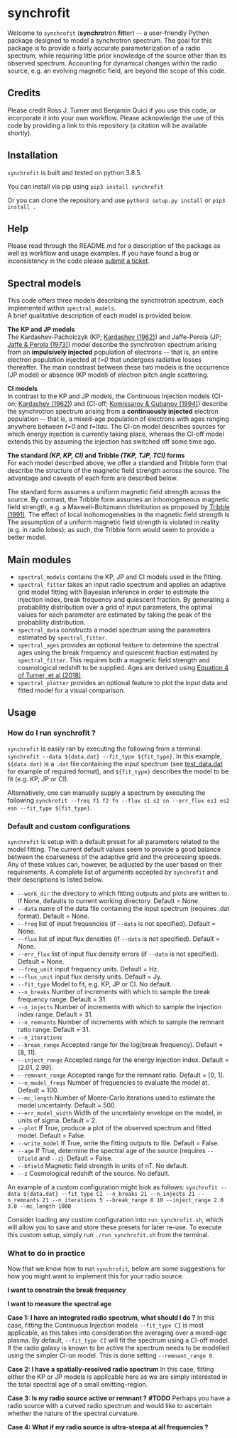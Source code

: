 # synchrofit
Welcome to ```synchrofit``` (**synchro**tron **fit**ter) -- a user-friendly Python package designed to model a synchrotron spectrum. The goal for this package is to provide a fairly accurate parameterization of a radio spectrum, while requiring little prior knowledge of the source other than its observed spectrum. Accounting for dynamical changes within the radio source, e.g. an evolving magnetic field, are beyond the scope of this code.

## Credits
Please credit Ross J. Turner and Benjamin Quici if you use this code, or incorporate it into your own workflow. Please acknowledge the use of this code by providing a link to this repository (a citation will be available shortly). 

## Installation
```synchrofit``` is built and tested on python 3.8.5.

You can install via pip using
`pip3 install synchrofit`

Or you can clone the repository and use `python3 setup.py install` or `pip3 install .`

## Help
Please read through the README.md for a description of the package as well as workflow and usage examples. If you have found a bug or inconsistency in the code please [submit a ticket](https://github.com/synchrofit/synchrofit/issues). 

## Spectral models
This code offers three models describing the synchrotron spectrum, each implemented within `spectral_models`. <br />
A brief qualitative description of each model is provided below. 

<!-- : the Kardashev-Pacholczyk (KP; [Kardashev 1962](https://ui.adsabs.harvard.edu/abs/1962SvA.....6..317K/abstract)) model, the Jaffe-Perola (JP; [Jaffe & Perola 1973](https://ui.adsabs.harvard.edu/abs/1973A%26A....26..423J/abstract)) model and the Continuous-Injection (CI-on; [Kardashev 1962](https://ui.adsabs.harvard.edu/abs/1962SvA.....6..317K/abstract)) and (CI-off; [Komissarov & Gubanov 1994](https://ui.adsabs.harvard.edu/abs/1994A%26A...285...27K/abstract)) models. The expressions for the KP, JP and CI-on models are adapted from [Turner et al (2018b)](https://ui.adsabs.harvard.edu/abs/2018MNRAS.474.3361T/abstract), and the expression for the CI-off model is adapted from [Turner et al (2018)](https://ui.adsabs.harvard.edu/abs/2018MNRAS.476.2522T/abstract).  -->


**The KP and JP models** <br />
The Kardashev-Pacholczyk (KP; [Kardashev (1962)](https://ui.adsabs.harvard.edu/abs/1962SvA.....6..317K/abstract)) and Jaffe-Perola (JP; [Jaffe & Perola (1973)](https://ui.adsabs.harvard.edu/abs/1973A%26A....26..423J/abstract)) model describe the synchrotron spectrum arising from an **impulsively injected** population of electrons -- that is, an entire electron population injected at *t=0* that undergoes radiative losses thereafter. The main constrast between these two models is the occurrence (JP model) or absence (KP model) of electron pitch angle scattering. 

**CI models** <br />
In contrast to the KP and JP models, the Continuous Injection models (CI-on; [Kardashev (1962)](https://ui.adsabs.harvard.edu/abs/1962SvA.....6..317K/abstract)) and (CI-off; [Komissarov & Gubanov (1994)](https://ui.adsabs.harvard.edu/abs/1994A%26A...285...27K/abstract)) describe the synchrotron spectrum arising from a **continuously injected** electron population -- that is, a mixed-age population of electrons with ages ranging anywhere between *t=0* and *t=\tau*. The CI-on model describes sources for which energy injection is currently taking place, whereas the CI-off model extends this by assuming the injection has switched off some time ago. 

**The standard *(KP, KP, CI)* and Tribble *(TKP, TJP, TCI)* forms** <br />
For each model described above, we offer a standard and Tribble form that describe the structure of the magnetic field strength across the source. The advantage and caveats of each form are described below. 

The standard form assumes a uniform magnetic field strength across the source. By contrast, the Tribble form assumes an inhomogeneous magnetic field strength, e.g. a Maxwell-Boltzmann distribution as proposed by [Tribble (1991)](https://ui.adsabs.harvard.edu/abs/1991MNRAS.253..147T/abstract). The effect of local inohomogeneities in the magnetic field strength is The assumption of a uniform magnetic field strength is violated in reality (e.g. in radio lobes); as such, the Tribble form would seem to provide a better model.  

## Main modules
- `spectral_models` contains the KP, JP and CI models used in the fitting. 
- `spectral_fitter` takes an input radio spectrum and applies an adaptive grid model fitting with Bayesian inference in order to estimate the injection index, break frequency and quiescent fraction. By generating a probability distribution over a grid of input parameters, the optimal values for each parameter are estimated by taking the peak of the probability distribution. 
- `spectral_data` constructs a model spectrum using the parameters estimated by `spectral_fitter`.
- `spectral_ages` provides an optional feature to determine the spectral ages using the break frequency and quiescent fraction estimated by `spectral_fitter`. This requires both a magnetic field strength and cosmological redshift to be supplied. Ages are derived using [Equation 4 of Turner, et al (2018)](https://ui.adsabs.harvard.edu/abs/2018MNRAS.476.2522T/abstract). 
- `spectral_plotter` provides an optional feature to plot the input data and fitted model for a visual comparison.

## Usage
### How do I run synchrofit ?
```synchrofit``` is easily ran by executing the following from a terminal: 
`synchrofit --data ${data.dat} --fit_type ${fit_type}`. 
In this example, `${data.dat}` is a `.dat` file containing the input spectrum (see [test_data.dat](https://github.com/synchrofit/synchrofit/test) for example of required format), and `${fit_type}` describes the model to be fit (e.g. KP, JP or CI). 

Alternatively, one can manually supply a spectrum by executing the following 
`synchrofit --freq f1 f2 fn --flux s1 s2 sn --err_flux es1 es2 esn --fit_type ${fit_type}`. 

### Default and custom configurations
```synchrofit``` is setup with a default preset for all parameters related to the model fitting. The current default values seem to provide a good balance between the coarseness of the adaptive grid and the processing speeds. Any of these values can, however, be adjusted by the user based on their requirements. A complete list of arguments accepted by ```synchrofit``` and their descriptions is listed below. 
- `--work_dir` the directory to which fitting outputs and plots are written to. If None, defaults to current working directory. Default = None.
- `--data` name of the data file containing the input spectrum (requires .dat format). Default = None.
- `--freq` list of input frequencies (if `--data` is not specified). Default = None. 
- `--flux` list of input flux densities (if `--data` is not specified). Default = None. 
- `--err_flux` list of input flux density errors (if `--data` is not specified). Default = None. 
- `--freq_unit` input frequency units. Default = Hz.
- `--flux_unit` input flux density units. Default = Jy.
- `--fit_type` Model to fit, e.g. KP, JP or CI. No default. 
- `--n_breaks` Number of increments with which to sample the break frequency range. Default = 31.
- `--n_injects` Number of increments with which to sample the injection index range. Default = 31.
- `--n_remnants` Number of increments with which to sample the remnant ratio range. Default = 31.
- `--n_iterations` 
- `--break_range` Accepted range for the log(break frequency). Default = [8, 11]. 
- `--inject_range` Accepted range for the energy injection index. Default = [2.01, 2.99]. 
- `--remnant_range` Accepted range for the remnant ratio. Default = [0, 1]. 
- `--n_model_freqs` Number of frequencies to evaluate the model at. Default = 100.
- `--mc_length` Number of Monte-Carlo iterations used to estimate the model uncertainty. Default = 500. 
- `--err_model_width` Width of the uncertainty envelope on the model, in units of sigma. Default = 2. 
- `--plot` If True, produce a plot of the observed spectrum and fitted model. Default = False. 
- `--write_model` If True, write the fitting outputs to file. Default = False.
- `--age` If True, determine the spectral age of the source (requires `--bfield` and `--z`). Default = False.
- `--bfield` Magnetic field strength in units of nT. No default. 
- `--z` Cosmological redshift of the source. No default. 

An example of a custom configuration might look as follows:
`synchrofit --data ${data.dat} --fit_type CI --n_breaks 21 --n_injects 21 --n_remnants 21 --n_iterations 5 --break_range 8 10 --inject_range 2.0 3.0 --mc_length 1000`

Consider loading any custom configuration into `run_synchrofit.sh`, which will allow you to save and store these presets for later re-use. To execute this custom setup, simply run `./run_synchrofit.sh` from the terminal.

### What to do in practice
Now that we know how to run ```synchrofit```, below are some suggestions for how you might want to implement this for your radio source. 


**I want to constrain the break frequency**

**I want to measure the spectral age**


**Case 1: I have an integrated radio spectrum, what should I do ?**
In this case, fitting the Continuous Injection models `--fit_type CI` is most applicable, as this takes into consideration the averaging over a mixed-age plasma. By default, `--fit_type CI` will fit the spectrum using a CI-off model. If the radio galaxy is known to be active the spectrum needs to be modelled using the simpler CI-on model. This is done setting `--remnant_range 0`.

**Case 2: I have a spatially-resolved radio spectrum**
In this case, fitting either the KP or JP models is applicable here as we are simply interested in the total spectral age of a small emitting-region.

**Case 3: Is my radio source active or remnant ?**
**#TODO** Perhaps you have a radio source with a curved radio spectrum and would like to ascertain whether the nature of the spectral curvature. 

**Case 4: What if my radio source is ultra-steepa at all frequencies ?** 
